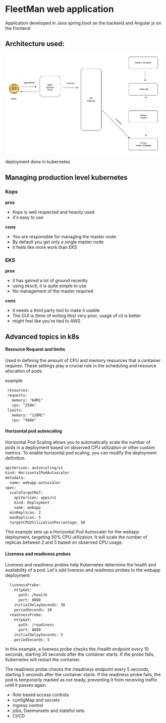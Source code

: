 # FleetMan web application

Application developed in Java spring boot on the backend and Angular js on the frontend

## Architecture used:

![architecture diagram](assests/architecture.drawio.png)

deployment done in kubernetes

## Managing production level kubernetes

### Kops
**pros**
* Kops is well respected and heavily used
* it's easy to use

**cons**
* You are responsible for managing the master node
* By default you get only a single master node
* it feels like more work than EKS

### EKS
**pros**
* it has gained a lot of ground recently
* using eksctl, it is quite simple to use
* No management of the master required

**cons**
* it needs a third party tool to make it usable
* The GUI is (time of writing this) very poor, usage of cli is better
* might feel like you're tied to AWS


## Advanced topics in k8s

#### Resource Request and limits

Used in defining the amount of CPU and memory resources that a container requires. These settings play a crucial role in the scheduling and resource allocation of pods.

example
 ```
  resources:
  requests:
    memory: "64Mi"
    cpu: "250m"
  limits:
    memory: "128Mi"
    cpu: "500m"
 ```


#### Horizontal pod autoscaling

Horizontal Pod Scaling allows you to automatically scale the number of pods in a deployment based on observed CPU utilization or other custom metrics. To enable horizontal pod scaling, you can modify the deployment definition.

```
apiVersion: autoscaling/v1
kind: HorizontalPodAutoscaler
metadata:
  name: webapp-autoscaler
spec:
  scaleTargetRef:
    apiVersion: apps/v1
    kind: Deployment
    name: webapp
  minReplicas: 2
  maxReplicas: 5
  targetCPUUtilizationPercentage: 50
```

This example sets up a Horizontal Pod Autoscaler for the webapp deployment, targeting 50% CPU utilization. It will scale the number of replicas between 2 and 5 based on observed CPU usage.

#### Liveness and readiness probes

Liveness and readiness probes help Kubernetes determine the health and availability of a pod.
Let's add liveness and readiness probes to the webapp deployment:

```
  livenessProbe:
    httpGet:
      path: /health
      port: 8080
    initialDelaySeconds: 30
    periodSeconds: 10
  readinessProbe:
    httpGet:
      path: /readiness
      port: 8080
    initialDelaySeconds: 5
    periodSeconds: 5        
```

In this example, a liveness probe checks the /health endpoint every 10 seconds, starting 30 seconds after the container starts. If the probe fails, Kubernetes will restart the container.

The readiness probe checks the /readiness endpoint every 5 seconds, starting 5 seconds after the container starts. If the readiness probe fails, the pod is temporarily marked as not ready, preventing it from receiving traffic until it passes again.

* Role based access controls
* configMap and secrets
* ingress control
* jobs, Daemonsets and stateful sets
* CI/CD
